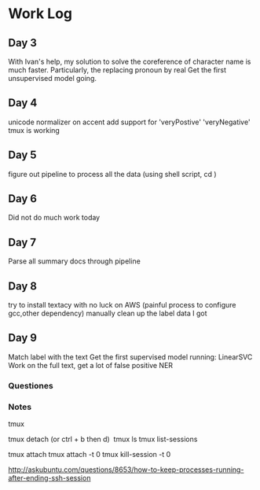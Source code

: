 # Work Log

## Day 3

With Ivan's help, my solution to solve the coreference of character name is much faster.  Particularly, the replacing pronoun by real 
Get the first unsupervised model going.

## Day 4

unicode normalizer on accent 
add support for 'veryPostive' 'veryNegative'
tmux is working

## Day 5
figure out pipeline to process all the data (using shell script, cd )

## Day 6
Did not do much work today

## Day 7
Parse all summary docs through pipeline

## Day 8
try to install textacy with no luck on AWS (painful process to configure gcc,other dependency)
manually clean up the label data I got

## Day 9
Match label with the text
Get the first supervised model running: LinearSVC
Work on the full text, get a lot of false positive NER

### Questiones



### Notes

tmux

tmux detach (or ctrl + b then d)  tmux ls
tmux list-sessions


tmux attach
tmux attach -t 0
tmux kill-session -t 0


http://askubuntu.com/questions/8653/how-to-keep-processes-running-after-ending-ssh-session